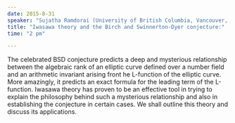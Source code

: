 ```yaml
---
date: 2015-8-31
speaker: "Sujatha Ramdorai (University of British Columbia, Vancouver, Canada)"
title: "Iwasawa theory and the Birch and Swinnerton-Dyer conjecture:"
time: "2 pm" 

---
```

The celebrated BSD conjecture predicts a deep and mysterious
relationship between the algebraic rank of an elliptic curve
defined over a number field and an arithmetic invariant arising
front he L-function of the elliptic curve. More amazingly, it
predicts an exact formula for the leading term of the L-function.
Iwasawa theory has proven to be an effective tool in trying to
explain the philosophy behind such a mysterious relationship and
also in establishing the conjecture in certain cases. We shall
outline this theory and discuss  its applications.
